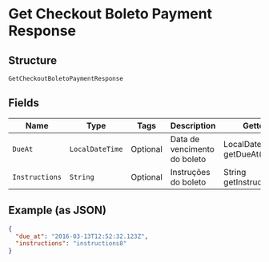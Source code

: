 
# Get Checkout Boleto Payment Response

## Structure

`GetCheckoutBoletoPaymentResponse`

## Fields

| Name | Type | Tags | Description | Getter | Setter |
|  --- | --- | --- | --- | --- | --- |
| `DueAt` | `LocalDateTime` | Optional | Data de vencimento do boleto | LocalDateTime getDueAt() | setDueAt(LocalDateTime dueAt) |
| `Instructions` | `String` | Optional | Instruções do boleto | String getInstructions() | setInstructions(String instructions) |

## Example (as JSON)

```json
{
  "due_at": "2016-03-13T12:52:32.123Z",
  "instructions": "instructions8"
}
```

